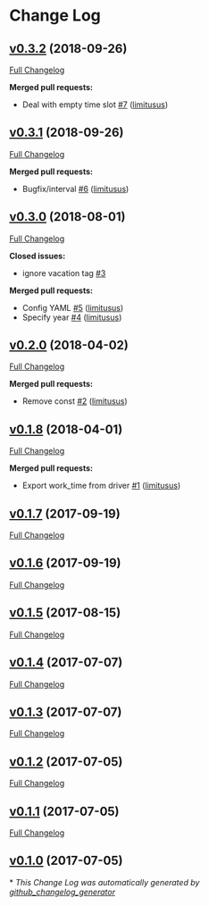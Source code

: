 # Change Log

## [v0.3.2](https://github.com/limitusus/toggl-worktime/tree/v0.3.2) (2018-09-26)
[Full Changelog](https://github.com/limitusus/toggl-worktime/compare/v0.3.1...v0.3.2)

**Merged pull requests:**

- Deal with empty time slot [\#7](https://github.com/limitusus/toggl-worktime/pull/7) ([limitusus](https://github.com/limitusus))

## [v0.3.1](https://github.com/limitusus/toggl-worktime/tree/v0.3.1) (2018-09-26)
[Full Changelog](https://github.com/limitusus/toggl-worktime/compare/v0.3.0...v0.3.1)

**Merged pull requests:**

- Bugfix/interval [\#6](https://github.com/limitusus/toggl-worktime/pull/6) ([limitusus](https://github.com/limitusus))

## [v0.3.0](https://github.com/limitusus/toggl-worktime/tree/v0.3.0) (2018-08-01)
[Full Changelog](https://github.com/limitusus/toggl-worktime/compare/v0.2.0...v0.3.0)

**Closed issues:**

- ignore vacation tag [\#3](https://github.com/limitusus/toggl-worktime/issues/3)

**Merged pull requests:**

- Config YAML [\#5](https://github.com/limitusus/toggl-worktime/pull/5) ([limitusus](https://github.com/limitusus))
- Specify year [\#4](https://github.com/limitusus/toggl-worktime/pull/4) ([limitusus](https://github.com/limitusus))

## [v0.2.0](https://github.com/limitusus/toggl-worktime/tree/v0.2.0) (2018-04-02)
[Full Changelog](https://github.com/limitusus/toggl-worktime/compare/v0.1.8...v0.2.0)

**Merged pull requests:**

- Remove const [\#2](https://github.com/limitusus/toggl-worktime/pull/2) ([limitusus](https://github.com/limitusus))

## [v0.1.8](https://github.com/limitusus/toggl-worktime/tree/v0.1.8) (2018-04-01)
[Full Changelog](https://github.com/limitusus/toggl-worktime/compare/v0.1.7...v0.1.8)

**Merged pull requests:**

- Export work\_time from driver [\#1](https://github.com/limitusus/toggl-worktime/pull/1) ([limitusus](https://github.com/limitusus))

## [v0.1.7](https://github.com/limitusus/toggl-worktime/tree/v0.1.7) (2017-09-19)
[Full Changelog](https://github.com/limitusus/toggl-worktime/compare/v0.1.6...v0.1.7)

## [v0.1.6](https://github.com/limitusus/toggl-worktime/tree/v0.1.6) (2017-09-19)
[Full Changelog](https://github.com/limitusus/toggl-worktime/compare/v0.1.5...v0.1.6)

## [v0.1.5](https://github.com/limitusus/toggl-worktime/tree/v0.1.5) (2017-08-15)
[Full Changelog](https://github.com/limitusus/toggl-worktime/compare/v0.1.4...v0.1.5)

## [v0.1.4](https://github.com/limitusus/toggl-worktime/tree/v0.1.4) (2017-07-07)
[Full Changelog](https://github.com/limitusus/toggl-worktime/compare/v0.1.3...v0.1.4)

## [v0.1.3](https://github.com/limitusus/toggl-worktime/tree/v0.1.3) (2017-07-07)
[Full Changelog](https://github.com/limitusus/toggl-worktime/compare/v0.1.2...v0.1.3)

## [v0.1.2](https://github.com/limitusus/toggl-worktime/tree/v0.1.2) (2017-07-05)
[Full Changelog](https://github.com/limitusus/toggl-worktime/compare/v0.1.1...v0.1.2)

## [v0.1.1](https://github.com/limitusus/toggl-worktime/tree/v0.1.1) (2017-07-05)
[Full Changelog](https://github.com/limitusus/toggl-worktime/compare/v0.1.0...v0.1.1)

## [v0.1.0](https://github.com/limitusus/toggl-worktime/tree/v0.1.0) (2017-07-05)


\* *This Change Log was automatically generated by [github_changelog_generator](https://github.com/skywinder/Github-Changelog-Generator)*